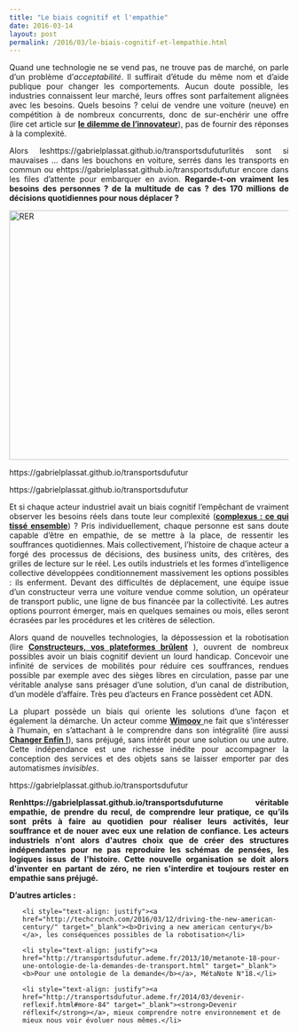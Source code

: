 ```yaml
---
title: "Le biais cognitif et l'empathie"
date: 2016-03-14
layout: post
permalink: /2016/03/le-biais-cognitif-et-lempathie.html
---
```


<p style="text-align: justify">Quand une technologie ne se vend pas, ne trouve pas de marché, on parle d’un problème d’<em>acceptabilité</em>. Il suffirait d’étude du même nom et d’aide publique pour changer les comportements. Aucun doute possible, les industries connaissent leur marché, leurs offres sont parfaitement alignées avec les besoins. Quels besoins ? celui de vendre une voiture (neuve) en compétition à de nombreux concurrents, donc de sur-enchérir une offre (lire cet article sur <strong><a href="https://gabrielplassat.github.io/transportsdufutur/2014/09/toyota-versus-google.html" target="_blank">le dilemme de l’innovateur</a></strong>), pas de fournir des réponses à la complexité.</p>

<p style="text-align: justify">Alors leshttps://gabrielplassat.github.io/transportsdufuturlités sont si mauvaises ... dans les bouchons en voiture, serrés dans les transports en commun ou ehttps://gabrielplassat.github.io/transportsdufutur encore dans les files d’attente pour embarquer en avion. <strong>Regarde-t-on vraiment les besoins des personnes ? de la multitude de cas ? des 170 millions de décisions quotidiennes pour nous déplacer ?</strong></p>

<p style="text-align: justify"><a href="http://transportsdufutur.ademe.fr/wp-content/uploads/sites/6/2016/03/RER.jpg"><img class="aligncenter wp-image-4157 size-full" src="hthttps://gabrielplassat.github.io/transportsdufuturp-content/uploads/sites/6/2016/03/RER.jpg" alt="RER" width="1200" height="449" /></a></p>
https://gabrielplassat.github.io/transportsdufutur
<p style="text-align: justify"><!--more--></p>https://gabrielplassat.github.io/transportsdufutur

<p style="text-align: justify">Et si chaque acteur industriel avait un biais cognitif l’empêchant de vraiment observer les besoins réels dans toute leur complexité (<a href="http://transportsdufutur.ademe.fr/2011/04/metanote-tdf-11-transports-mobilites-introduction-a-la-pensee-complexe.html" target="_blank"><strong>complexus : ce qui tissé ensemble</strong></a>) ? Pris individuellement, chaque personne est sans doute capable d’être en empathie, de se mettre à la place, de ressentir les souffrances quotidiennes. Mais collectivement, l’histoire de chaque acteur a forgé des processus de décisions, des business units, des critères, des grilles de lecture sur le réel. Les outils industriels et les formes d’intelligence collective développées conditionnement massivement les options possibles : ils enferment. Devant des difficultés de déplacement, une équipe issue d’un constructeur verra une voiture vendue comme solution, un opérateur de transport public, une ligne de bus financée par la collectivité. Les autres options pourront émerger, mais en quelques semaines ou mois, elles seront écrasées par les procédures et les critères de sélection.</p>

<p style="text-align: justify">Alors quand de nouvelles technologies, la dépossession et la robotisation (lire <a href="http://transportsdufutur.ademe.fr/2016/02/constructeurs-vos-plateformes-brulent.html" target="_blank"><b>Constructeurs, vos plateformes brûlent</b></a> ), ouvrent de nombreux possibles avoir un biais cognitif devient un lourd handicap. Concevoir une infinité de services de mobilités pour réduire ces souffrances, rendues possible par exemple avec des sièges libres en circulation, passe par une véritable analyse sans présager d’une solution, d’un canal de distribution, d’un modèle d’affaire. Très peu d’acteurs en France possèdent cet ADN.</p>

<p style="text-align: justify">La plupart possède un biais qui oriente les solutions d’une façon et également la démarche. Un acteur comme <a href="http://www.wimoov.org/" target="_blank"><strong>Wimoov</strong> </a>ne fait que s’intéresser à l’humain, en s’attachant à le comprendre dans son intégralité (lire aussi <a href="http://transportsdufutur.ademe.fr/2014/12/changer-de-mobilite.html" target="_blank"><b>Changer Enfin !</b></a>), sans préjugé, sans intérêt pour une solution ou une autre. Cette indépendance est une richesse inédite pour accompagner la conception des services et des objets sans se laisser emporter par des automatismes <i>invisibles</i>.</p>
https://gabrielplassat.github.io/transportsdufutur
<p style="text-align: justify"><strong>Renhttps://gabrielplassat.github.io/transportsdufuturne véritable empathie, de prendre du recul, de comprendre leur pratique, ce qu’ils sont prêts à faire au quotidien pour réaliser leurs activités, leur souffrance et de nouer avec eux une relation de confiance. Les acteurs industriels n'ont alors d'autres choix que de créer des structures indépendantes pour ne pas reproduire les schémas de pensées, les logiques issus de l'histoire. Cette nouvelle organisation se doit alors d'inventer en partant de zéro, ne rien s'interdire et toujours rester en empathie sans préjugé.

</strong></p>

<p style="text-align: justify"><strong>D’autres articles :</strong></p>



<ul>

	<li style="text-align: justify"><a href="http://techcrunch.com/2016/03/12/driving-the-new-american-century/" target="_blank"><b>Driving a new american century</b></a>, les conséquences possibles de la robotisation</li>

	<li style="text-align: justify"><a href="http://transportsdufutur.ademe.fr/2013/10/metanote-18-pour-une-ontologie-de-la-demandes-de-transport.html" target="_blank"><b>Pour une ontologie de la demande</b></a>, MétaNote N°18.</li>

	<li style="text-align: justify"><a href="http://transportsdufutur.ademe.fr/2014/03/devenir-reflexif.html#more-84" target="_blank"><strong>Devenir réflexif</strong></a>, mieux comprendre notre environnement et de mieux nous voir évoluer nous mêmes.</li>

</ul>